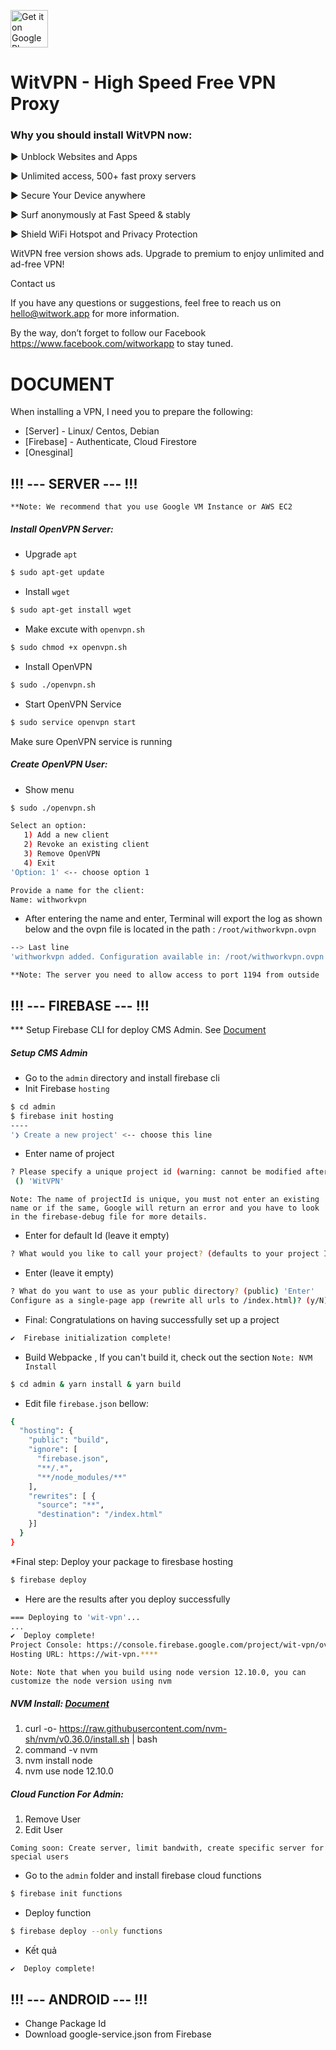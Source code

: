 <a href="https://play.google.com/store/apps/details?id=app.witwork.vpn"><img alt="Get it on Google Play" src="https://play.google.com/intl/en_us/badges/images/generic/en-play-badge.png" height=60px /></a>

# WitVPN - High Speed Free VPN Proxy
### Why you should install WitVPN now:

► Unblock Websites and Apps

► Unlimited access, 500+ fast proxy servers

► Secure Your Device anywhere

► Surf anonymously at Fast Speed & stably

► Shield WiFi Hotspot and Privacy Protection


WitVPN free version shows ads. Upgrade to premium to enjoy unlimited and ad-free VPN!


Contact us

If you have any questions or suggestions, feel free to reach us on hello@witwork.app for more information.

By the way, don’t forget to follow our Facebook https://www.facebook.com/witworkapp to stay tuned.

# DOCUMENT
When installing a VPN, I need you to prepare the following:
* [Server] - Linux/ Centos, Debian 
* [Firebase] -  Authenticate, Cloud Firestore
* [Onesginal] 
## !!! --- SERVER --- !!!
`**Note: We recommend that you use Google VM Instance or AWS EC2`
##### Install OpenVPN Server:
- Upgrade `apt`
```sh
$ sudo apt-get update
```
- Install `wget`  
```sh
$ sudo apt-get install wget
```
- Make excute with `openvpn.sh` 
```sh
$ sudo chmod +x openvpn.sh
```
- Install OpenVPN 
```sh
$ sudo ./openvpn.sh
```
- Start OpenVPN Service
```sh
$ sudo service openvpn start
```
Make  sure OpenVPN service is running
##### Create OpenVPN User:
- Show menu 
```sh
$ sudo ./openvpn.sh
```

```sh
Select an option:
   1) Add a new client
   2) Revoke an existing client
   3) Remove OpenVPN
   4) Exit
'Option: 1' <-- choose option 1

Provide a name for the client:
Name: withworkvpn
```
- After entering the name and enter, Terminal will export the log as shown below and the ovpn file is located in the path : `/root/withworkvpn.ovpn`
```sh
--> Last line
'withworkvpn added. Configuration available in: /root/withworkvpn.ovpn'
```
`**Note: The server you need to allow access to port 1194 from outside`

## !!! --- FIREBASE --- !!!
*** Setup Firebase CLI for deploy CMS Admin. See [Document](https://firebase.google.com/docs/cli)
##### Setup CMS Admin
* Go to the `admin` directory and install firebase cli
* Init Firebase `hosting`
```sh
$ cd admin
$ firebase init hosting
----
'❯ Create a new project' <-- choose this line
```
* Enter name of project
```sh
? Please specify a unique project id (warning: cannot be modified afterward) [6-30 characters]:
 () 'WitVPN' 
```
`Note: The name of projectId is unique, you must not enter an existing name or if the same, Google will return an error and you have to look in the firebase-debug file for more details.`
* Enter for default Id (leave it empty)
```sh
? What would you like to call your project? (defaults to your project ID) () 'Enter'
```
*  Enter (leave it empty)
```sh
? What do you want to use as your public directory? (public) 'Enter'
Configure as a single-page app (rewrite all urls to /index.html)? (y/N) 'N'
```
* Final: Congratulations on having successfully set up a project
 ```sh
✔  Firebase initialization complete!
```
* Build Webpacke , If you can't build it, check out the section  `Note: NVM Install`
```sh
$ cd admin & yarn install & yarn build 
```
* Edit file `firebase.json` bellow:
```sh
{
  "hosting": {
    "public": "build",
    "ignore": [
      "firebase.json",
      "**/.*",
      "**/node_modules/**"
    ],
    "rewrites": [ {
      "source": "**",
      "destination": "/index.html"
    }]
  }
}
```

*Final step: Deploy your package to firesbase hosting
```sh
$ firebase deploy
```
* Here are the results after you deploy successfully
```sh
=== Deploying to 'wit-vpn'...
...
✔  Deploy complete!
Project Console: https://console.firebase.google.com/project/wit-vpn/overview
Hosting URL: https://wit-vpn.****
```
`Note: Note that when you build using node version 12.10.0, you can customize the node version using nvm`
##### NVM Install: [Document](https://github.com/nvm-sh/nvm) 
1. curl -o- https://raw.githubusercontent.com/nvm-sh/nvm/v0.36.0/install.sh | bash
2. command -v nvm
3. nvm install node
4. nvm use node 12.10.0

##### Cloud Function For Admin:
1. Remove User
2. Edit User

`Coming soon: Create server, limit bandwith, create specific server for special users`
* Go to the `admin` folder and install firebase cloud functions
```sh
$ firebase init functions
```
* Deploy function 
```sh
$ firebase deploy --only functions
```
* Kết quả
```sh
✔  Deploy complete!
```
## !!! --- ANDROID --- !!!
- Change Package Id
- Download google-service.json from Firebase 

